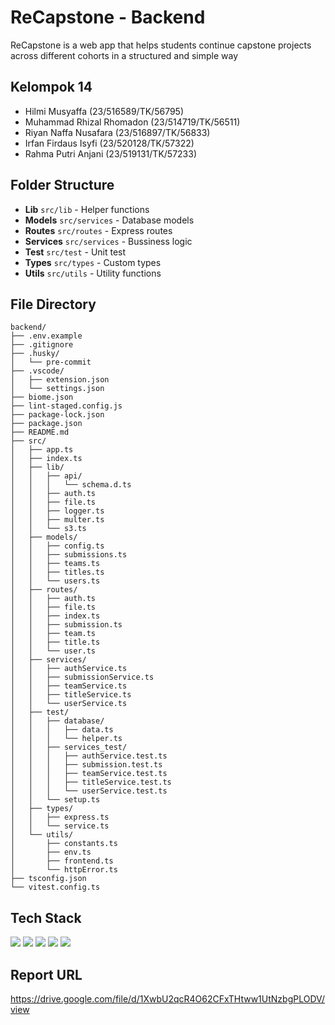 # ReCapstone - Backend

ReCapstone is a web app that helps students continue capstone projects across different cohorts in a structured and simple way

## Kelompok 14

- Hilmi Musyaffa (23/516589/TK/56795)
- Muhammad Rhizal Rhomadon (23/514719/TK/56511)
- Riyan Naffa Nusafara (23/516897/TK/56833)
- Irfan Firdaus Isyfi (23/520128/TK/57322)
- Rahma Putri Anjani (23/519131/TK/57233)

## Folder Structure

- **Lib** `src/lib` - Helper functions
- **Models** `src/services` - Database models
- **Routes** `src/routes` - Express routes
- **Services** `src/services` - Bussiness logic
- **Test** `src/test` - Unit test
- **Types** `src/types` - Custom types
- **Utils** `src/utils` - Utility functions

## File Directory

```
backend/
├── .env.example
├── .gitignore
├── .husky/
│   └── pre-commit
├── .vscode/
│   ├── extension.json
│   └── settings.json
├── biome.json
├── lint-staged.config.js
├── package-lock.json
├── package.json
├── README.md
├── src/
│   ├── app.ts
│   ├── index.ts
│   ├── lib/
│   │   ├── api/
│   │   │   └── schema.d.ts
│   │   ├── auth.ts
│   │   ├── file.ts
│   │   ├── logger.ts
│   │   ├── multer.ts
│   │   └── s3.ts
│   ├── models/
│   │   ├── config.ts
│   │   ├── submissions.ts
│   │   ├── teams.ts
│   │   ├── titles.ts
│   │   └── users.ts
│   ├── routes/
│   │   ├── auth.ts
│   │   ├── file.ts
│   │   ├── index.ts
│   │   ├── submission.ts
│   │   ├── team.ts
│   │   ├── title.ts
│   │   └── user.ts
│   ├── services/
│   │   ├── authService.ts
│   │   ├── submissionService.ts
│   │   ├── teamService.ts
│   │   ├── titleService.ts
│   │   └── userService.ts
│   ├── test/
│   │   ├── database/
│   │   │   ├── data.ts
│   │   │   └── helper.ts
│   │   ├── services_test/
│   │   │   ├── authService.test.ts
│   │   │   ├── submission.test.ts
│   │   │   ├── teamService.test.ts
│   │   │   ├── titleService.test.ts
│   │   │   └── userService.test.ts
│   │   └── setup.ts
│   ├── types/
│   │   ├── express.ts
│   │   └── service.ts
│   └── utils/
│       ├── constants.ts
│       ├── env.ts
│       ├── frontend.ts
│       └── httpError.ts
├── tsconfig.json
└── vitest.config.ts
```

## Tech Stack

<img src="https://img.shields.io/badge/-TypeScript-3178C6?style=for-the-badge&logo=typescript&logoColor=white"/> <img src="https://img.shields.io/badge/-Express-000000?style=for-the-badge&logo=express&logoColor=white"/> <img src="https://img.shields.io/badge/-MinIO-C72E49?style=for-the-badge&logo=minio&logoColor=white"/> <img src="https://img.shields.io/badge/-MongoDB-47A248?style=for-the-badge&logo=mongodb&logoColor=white"/> <img src="https://img.shields.io/badge/-Docker-2496ED?style=for-the-badge&logo=docker&logoColor=white"/>

## Report URL

https://drive.google.com/file/d/1XwbU2qcR4O62CFxTHtww1UtNzbgPLODV/view



